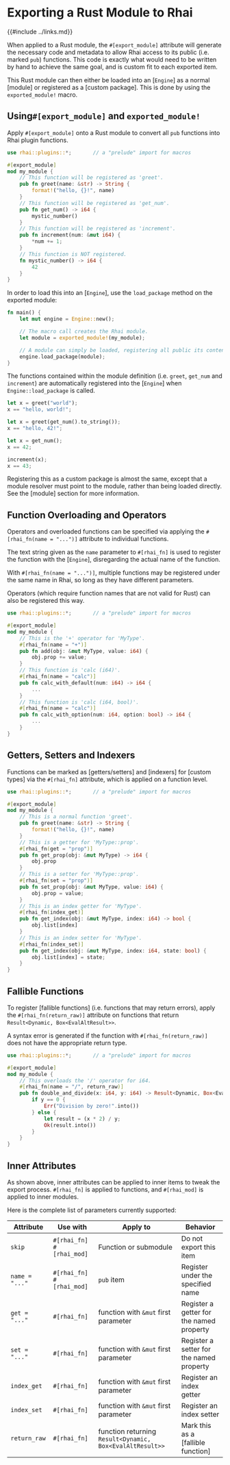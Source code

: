 Exporting a Rust Module to Rhai
===============================

{{#include ../links.md}}


When applied to a Rust module, the `#[export_module]` attribute will generate the necessary
code and metadata to allow Rhai access to its public (i.e. marked `pub`) functions. This code
is exactly what would need to be written by hand to achieve the same goal, and is custom fit
to each exported item.

This Rust module can then either be loaded into an [`Engine`] as a normal [module] or
registered as a [custom package]. This is done by using the `exported_module!` macro.


Using`#[export_module]` and `exported_module!`
----------------------------------------

Apply `#[export_module]` onto a Rust module to convert all `pub` functions into Rhai plugin
functions.

```rust
use rhai::plugins::*;       // a "prelude" import for macros

#[export_module]
mod my_module {
    // This function will be registered as 'greet'.
    pub fn greet(name: &str) -> String {
        format!("hello, {}!", name)
    }
    // This function will be registered as 'get_num'.
    pub fn get_num() -> i64 {
        mystic_number()
    }
    // This function will be registered as 'increment'.
    pub fn increment(num: &mut i64) {
        *num += 1;
    }
    // This function is NOT registered.
    fn mystic_number() -> i64 {
        42
    }
}
```

In order to load this into an [`Engine`], use the `load_package` method on the exported module:

```rust
fn main() {
    let mut engine = Engine::new();

    // The macro call creates the Rhai module.
    let module = exported_module!(my_module);

    // A module can simply be loaded, registering all public its contents.
    engine.load_package(module);
}
```

The functions contained within the module definition (i.e. `greet`, `get_num` and `increment`)
are automatically registered into the [`Engine`] when `Engine::load_package` is called.

```rust
let x = greet("world");
x == "hello, world!";

let x = greet(get_num().to_string());
x == "hello, 42!";

let x = get_num();
x == 42;

increment(x);
x == 43;
```

Registering this as a custom package is almost the same, except that a module resolver must
point to the module, rather than being loaded directly. See the [module] section for more
information.


Function Overloading and Operators
---------------------------------

Operators and overloaded functions can be specified via applying the `#[rhai_fn(name = "...")]`
attribute to individual functions.

The text string given as the `name` parameter to `#[rhai_fn]` is used to register the function with
the [`Engine`], disregarding the actual name of the function.

With `#[rhai_fn(name = "...")]`, multiple functions may be registered under the same name in Rhai, so long as they have different parameters.

Operators (which require function names that are not valid for Rust) can also be registered this way.

```rust
use rhai::plugins::*;       // a "prelude" import for macros

#[export_module]
mod my_module {
    // This is the '+' operator for 'MyType'.
    #[rhai_fn(name = "+")]
    pub fn add(obj: &mut MyType, value: i64) {
        obj.prop += value;
    }
    // This function is 'calc (i64)'.
    #[rhai_fn(name = "calc")]
    pub fn calc_with_default(num: i64) -> i64 {
        ...
    }
    // This function is 'calc (i64, bool)'.
    #[rhai_fn(name = "calc")]
    pub fn calc_with_option(num: i64, option: bool) -> i64 {
        ...
    }
}
```


Getters, Setters and Indexers
-----------------------------

Functions can be marked as [getters/setters] and [indexers] for [custom types] via the `#[rhai_fn]`
attribute, which is applied on a function level.

```rust
use rhai::plugins::*;       // a "prelude" import for macros

#[export_module]
mod my_module {
    // This is a normal function 'greet'.
    pub fn greet(name: &str) -> String {
        format!("hello, {}!", name)
    }
    // This is a getter for 'MyType::prop'.
    #[rhai_fn(get = "prop")]
    pub fn get_prop(obj: &mut MyType) -> i64 {
        obj.prop
    }
    // This is a setter for 'MyType::prop'.
    #[rhai_fn(set = "prop")]
    pub fn set_prop(obj: &mut MyType, value: i64) {
        obj.prop = value;
    }
    // This is an index getter for 'MyType'.
    #[rhai_fn(index_get)]
    pub fn get_index(obj: &mut MyType, index: i64) -> bool {
        obj.list[index]
    }
    // This is an index setter for 'MyType'.
    #[rhai_fn(index_set)]
    pub fn get_index(obj: &mut MyType, index: i64, state: bool) {
        obj.list[index] = state;
    }
}
```


Fallible Functions
------------------

To register [fallible functions] (i.e. functions that may return errors), apply the
`#[rhai_fn(return_raw)]` attribute on functions that return `Result<Dynamic, Box<EvalAltResult>>`.

A syntax error is generated if the function with `#[rhai_fn(return_raw)]` does not
have the appropriate return type.

```rust
use rhai::plugins::*;       // a "prelude" import for macros

#[export_module]
mod my_module {
    // This overloads the '/' operator for i64.
    #[rhai_fn(name = "/", return_raw)]
    pub fn double_and_divide(x: i64, y: i64) -> Result<Dynamic, Box<EvalAltResult>> {
        if y == 0 {
            Err("Division by zero!".into())
        } else {
            let result = (x * 2) / y;
            Ok(result.into())
        }
    }
}
```


Inner Attributes
------

As shown above, inner attributes can be applied to inner items to tweak the export process. `#[rhai_fn]` is applied to functions, and `#[rhai_mod]` is applied to inner modules.

Here is the complete list of parameters currently supported:

| Attribute                   | Use with | Apply to                                                                      | Behavior                                        |
| ----------------------------- | ------------ | -------------------------------------------------------------------- | ----------------------------------------------- |
| `skip`          | `#[rhai_fn]`  `#[rhai_mod]` | Function or submodule| Do not export this item |
| `name = "..."`  | `#[rhai_fn]`  `#[rhai_mod]` | `pub` item | Register under the specified name           |
| `get = "..."`   | `#[rhai_fn]` | function with `&mut` first parameter | Register a getter for the named property |
| `set = "..."`   | `#[rhai_fn]` | function with `&mut` first parameter | Register a setter for the named property |
| `index_get`      | `#[rhai_fn]` | function with `&mut` first parameter | Register an index getter                        |
| `index_set`     | `#[rhai_fn]` | function with `&mut` first parameter | Register an index setter                        |
| `return_raw`    | `#[rhai_fn]` | function returning `Result<Dynamic, Box<EvalAltResult>>` | Mark this as a [fallible function]      |
